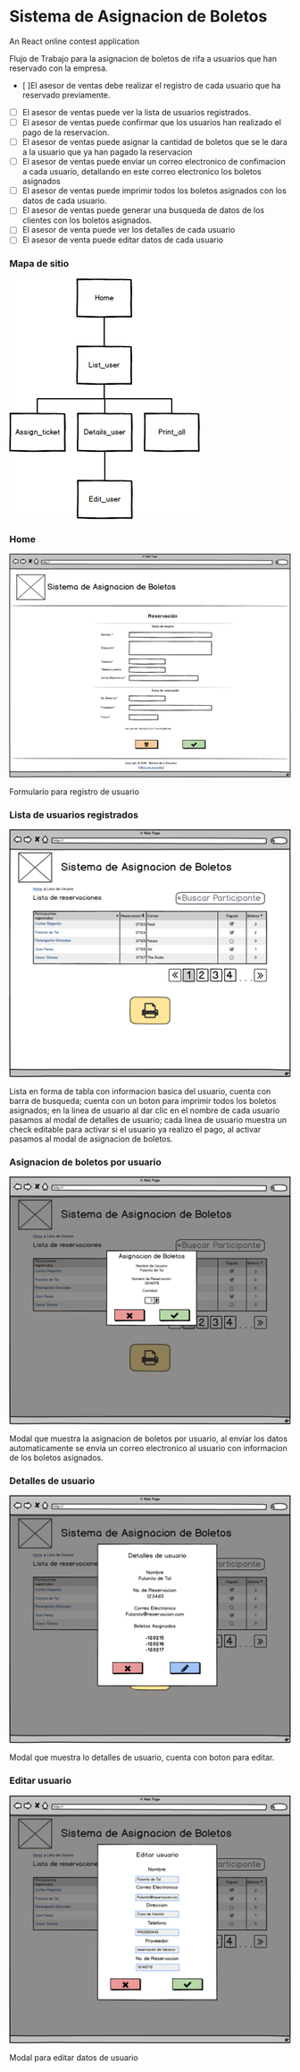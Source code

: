 # Sistema de Asignacion de Boletos
An React online contest application

Flujo de Trabajo para la asignacion de boletos de rifa a usuarios que han reservado con la empresa.

- [ ]El asesor de ventas debe realizar el registro de cada usuario que ha reservado previamente.
- [ ] El asesor de ventas puede ver la lista de usuarios registrados.
- [ ] El asesor de ventas puede confirmar que los usuarios han realizado el pago de la reservacion.
- [ ] El asesor de ventas puede asignar la cantidad de boletos que se le dara a la usuario que ya han pagado la reservacion
- [ ] El asesor de ventas puede enviar un correo electronico de confimacion a cada usuario, detallando en este correo electronico los boletos asignados
- [ ] El asesor de ventas puede imprimir todos los boletos asignados con los datos de cada usuario.
- [ ] El asesor de ventas puede generar una busqueda de datos de los clientes con los boletos asignados.
- [ ] El asesor de venta puede ver los detalles de cada usuario
- [ ] El asesor de venta puede editar datos de cada usuario

### Mapa de sitio
![Map-site](src/Map-site.png)

### Home
![Home](src/Home.png)

Formulario para registro de usuario

### Lista de usuarios registrados
![List_user](src/List_user.png)

Lista en forma de tabla con informacion basica del usuario, cuenta con barra de busqueda;
cuenta con un boton para imprimir todos los boletos asignados; en la linea de usuario al dar clic en el nombre de cada usuario pasamos al modal de detalles de usuario; cada linea de usuario muestra un check editable para activar si el usuario ya realizo el pago, al activar pasamos al modal de asignacion de boletos.


### Asignacion de boletos por usuario
![Assign_ticket](src/Assign_ticket.png)

Modal que muestra la asignacion de boletos por usuario, al enviar los datos automaticamente se envia un correo electronico al usuario con informacion de los boletos asignados.


###  Detalles de usuario
![Details_user](src/Details_user.png)

Modal que muestra lo detalles de usuario, cuenta con boton para editar.

###  Editar usuario
![Edit_user](src/Edit_user.png)

Modal para editar datos de usuario
